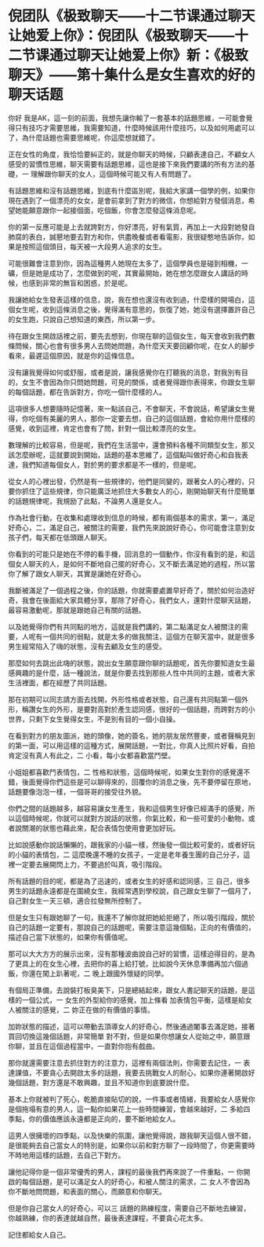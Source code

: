 # 倪团队《极致聊天——十二节课通过聊天让她爱上你》：倪团队《极致聊天——十二节课通过聊天让她爱上你》新：《极致聊天》——第十集什么是女生喜欢的好的聊天话题

你好 我是AK，這一刻的前面，我想先讓你輸了一套基本的話題思維，一可能會覺得只有技巧才需要思維，我需要知道，什麼時候該用什麼技巧，以及如何用處可以了，為什麼話題也需要思維呢，你這麼想就錯了。

正在女性的角度，我恰恰要糾正的，就是你聊天的時候，只顧表達自己，不顧女人感受的習慣性思維，聊天需要有話題思維，這也是接下來我們要講的所有方法的基礎，一 理解跟你聊天的女人，這個時候可能又有人有問題了。

有話題思維和沒有話題思維，到底有什麼區別呢，我給大家講一個學的例，如果你現在遇到了一個漂亮的女女，是會前拿到了對方的微信，你想給對方發個消息，希望她能願意跟你一起接個面，吃個飯，你會怎麼發這條消息呢。

你的第一反應可能是上去就誇對方，你好漂亮，好有氣質，再加上一大段對她發自肺腐的表白，誠懇地要去對方和你，供盡晚餐或者看電影，我很疑憨地告訴你，如果是按照這個頭目，每天被一大段男人追求的女生。

可能很難會注意到你，因為這種男人她現在太多了，這個學員也是碰到相機，一礦，但是她是成功了，怎麼做到的呢，其實最開始，她在想怎麼跟女人講話的時候，也感到非常的無盲和困惑，於是呢。

我讓她給女生發表這樣的信息，說，我在想也還沒有收到過，什麼樣的開場白，這個女生呢，收到這條消息之後，覺得滿有意思的，恢復了她，她沒有選擇置許自己的女生跑，只說自己想知道的東西，所以第一步。

待在跟女生開啟話裡之前，要先去想到，你現在聊的這個女生，每天會收到我們數條問候，關心也會有很多男人去問她問題，為什麼天天要回顧你呢，在女人的腳步看來，最遲這個原因，就是你的這條信息。

沒有讓我覺得如何或舒服，或者是說，讓我感覺你在打聽我的消息，對我別有目的，女生不會因為你只問她問題，可見的關係，或者覺得跟你表得來，你跟女生聊的每個話題，都在告訴對方，你吃一個什麼樣的人。

這項很多人想要隨時記憶著，來一點該自己，不會聊天，不會說話，希望讓女生覺得，你吃個有美麗的男人，那你一定要去想，自己的這個話題，會給你用什麼樣的感覺，收到這裡，肯定也會有了問，針對一個比較漂亮的女生。

數理解的比較容易，但是呢，我們在生活當中，還會預料各種不同類型女生，那又該怎麼辦呢，這就要說到開始，話題的基本思維了，這個點叫做好奇心和自我表達，我們知道每個女人，對於男的要求都是不一樣的，但是呢。

從女人的心裡出發，仍然是有一些規律的，他們是同變的，跟著女人的心裡的，只要你抓住了這些規律，你只能廣泛地抓住大多數女人的心，剛開始聊天有什麼簡單的話題規律呢，我規励了此點，不論男人還是女人。

作為社會行動，在收集和處理收到信息的時候，都有兩個基本的需求，第一，滿足好奇心，二，滿足自己，被關注的需要，我們先來說說好奇心，你可能會注意到女孩子們，每天都在低頭跟人聊天。

你看到的可能只是她在不停的看手機，回消息的一個動作，你沒有看到的是，和這個女人聊天的人，是如何不斷地自己擺的好奇心，又不斷去滿足她的過程，所以當你了解了跟女人聊天，其實是讓她在好奇心。

我斷被滿足了一個過程之後，你的話題，你就需要處置早好奇了，關於如何治造好奇，我會在後面給大家具體分享，那除了好奇心，我們女人，還對什麼聊天話題，最容易激動呢，那就是跟她自己有關的話題。

以及她覺得你們有共同點的地方，這就是我們講的，第二點滿足女人被關注的需要，人呢有一個共同的弱點，就是太多的做我關注，這個方在聊天當中，就是很多男生經常陷入了嗨的狀態，沒有去顧及女生的感受。

那麼如何去跳出此嗨的狀態，說出女生願意跟你聊的話題呢，首先你要知道女生最感興趣的是什麼，話一種說法，就是你要去找到那些人性中共同的主題，或者大家生活裡面，都在經歷了共同話題。

那在初期可以同志請方面去找開，外形性格或者狀態，自己還有共同點第一個外形，稱讚女生的外形，是要對高對於產生認同感，很好的一個話題，而跨對方的小世界，只剩下女生覺得女生，不是別有目的一個小自操。

在看到對方的朋友圖派，她的頭像，她的簽名，她的朋友居然豐麥，或者聲稱見到的第一面，可以用這樣的這種方式，展開話題，一對比，你真人比照片好看，自拍肯定沒有真人有此之，二 小看，每小女都喜歡當鬥壁。

小姐姐都喜歡鬥表情包，二 性格和狀態，這個時候呢，如果女生對你的感覺還不錯，後面覺得你們這些是可以聊得來的，回覆你的消息之後，先不要停留在原地，話題要像泡泡一樣，一個哥哥的接受往外貌。

你們之間的話題越多，越容易讓女生產生，我和這個男生好像已經滿手的感覺，所以這個時候呢，你就可以就對方說話的狀態，你氣比較，和一些可愛的小動物，或者說關潮的狀態也藉此來，配合表情包使用會更加好玩。

比如說感動你說話懶懶的，跟我家的小貓一樣，然後發一個比較可愛的，或者好玩的小貓的表情包，二 這麼晚還不睡的女孩子，一定是老年養生團的自己分子，這裡一定要去展開閃上力，不要過於叫真，吸引階段。

所有話題的目的呢，都是為了迅速的，或者女生的好感和認同感，三 自己，很多男生的話題永遠都是在圍繞女生，我經常遇到學校說，自己跟女生聊了一個月了，自己對女生一天三頓，適合拉發無所控制了。

但是女生只有跟她聊了一句，我還不了解你就把她給拒絕了，所以吸引階段，關於自己的話題一定要有，那說自己的話題呢，需要注意這幾個點，正向的有價值的，描述自己當下狀態的，如果你有價值呢。

那可以大大方方的展示出來，沒有那種波曲說自己好的習慣，這樣迫得目的，是為了更具上的在女生心裡，去把你的喜上給打號，比如說今天休息準備再加六個過飯，你還在闖上趴著呢，二 晚上跟國外懷疑的同學。

有個局正準備，去說裝打板臭美下，只是總結起來，跟女人書記聊天的話題，是這樣的一個公式，一 女生的外型給你的感覺，加上條看 加表情包平衡，這樣是給女人被關注的感覺，二 妳正在做的有價值的事情。

加妳狀態的描述，這可以帶動去頂導女人的好奇心，然後通過闍事去滿足她，接著買回切換這幾個話題，非常簡單 對不對，但是如果你想讓女人從始之中，願意跟你聊，並且在這個過程當中，一直對你抱有戲曲。

那你就還需要注意去抓住對方的注意力，這裡有兩個法則，你需要去記住，一 表達課值，不要貪心去開啟太多的話題，我要去挑戰女人的耐心，如果你連著開啟好幾個話題，對方還是不敢興趣，並且不知道你到底要說什麼。

基本上你就被判了死心，乾脆直接貼切的說，一件事或者情緒，我要給女人感覺你是個拖塌有意的男人，這一點你如果花上一些時間練習，會越來越好，二 多給四季點，你的價值應該永遠都是正向的，要不斷地給女人。

這男人很擁壞的四季點，以及快樂的氛圍，讓他覺得說，跟我聊天這個人很不錯，是很能夠去自己當女人的特別是，如果你以前和對方聊了一段時間了，你更需要時不時地用這樣的話題，去自己下對方。

讓他記得你是一個非常優秀的男人，課程的最後我們再來說了一件重點，一 你開啟的每個話題，是可以滿足女人的好奇心，和被人關注的需求，二 女人不會因為你不斷地問問題，和表面的關心，而願意和你聊天。

但是你自己當女人的好奇心，可以三 話題的熟練程度，需要自己不斷地去練習，你越熟練，你的表達就越自然，最後表達課程，不要貪心花太多。

記住都給女人自己。